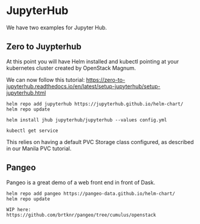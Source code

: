 # JupyterHub

We have two examples for Jupyter Hub.

## Zero to Juypterhub

At this point you will have Helm installed and kubectl pointing at your
kubernetes cluster created by OpenStack Magnum.

We can now follow this tutorial:
https://zero-to-jupyterhub.readthedocs.io/en/latest/setup-jupyterhub/setup-jupyterhub.html

    helm repo add jupyterhub https://jupyterhub.github.io/helm-chart/
    helm repo update

    helm install jhub jupyterhub/jupyterhub --values config.yml

    kubectl get service

This relies on having a default PVC Storage class configured, as described
in our Manila PVC tutorial.

## Pangeo

Pangeo is a great demo of a web front end in front of Dask.

    helm repo add pangeo https://pangeo-data.github.io/helm-chart/
    helm repo update

    WIP here:
    https://github.com/brtknr/pangeo/tree/cumulus/openstack

